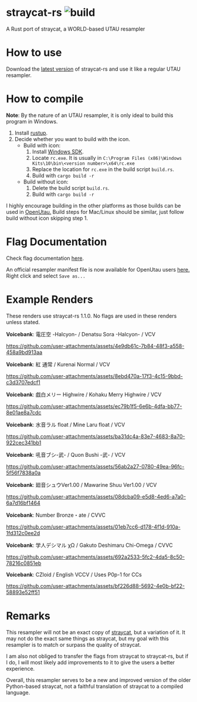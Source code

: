 # straycat-rs ![build](https://github.com/UtaUtaUtau/straycat-rs/actions/workflows/build.yml/badge.svg)
 A Rust port of straycat, a WORLD-based UTAU resampler

# How to use
 Download the [latest version](https://github.com/UtaUtaUtau/straycat-rs/releases/latest/download/straycat-rs.exe) of straycat-rs and use it like a regular UTAU resampler.
# How to compile
 **Note**: By the nature of an UTAU resampler, it is only ideal to build this program in Windows.
 1. Install [rustup](https://rustup.rs/).
 2. Decide whether you want to build with the icon.
    - Build with icon:
        1. Install [Windows SDK](https://developer.microsoft.com/en-us/windows/downloads/windows-sdk/).
        2. Locate `rc.exe`. It is usually in `C:\Program Files (x86)\Windows Kits\10\bin\<version number>\x64\rc.exe`
        3. Replace the location for `rc.exe` in the build script `build.rs`.
        4. Build with `cargo build -r`
    - Build without icon:
        1. Delete the build script `build.rs`.
        2. Build with `cargo build -r`
 
 I highly encourage building in the other platforms as those builds can be used in [OpenUtau.](https://github.com/stakira/OpenUtau) Build steps for Mac/Linux should be similar, just follow build without icon skipping step 1.
# Flag Documentation
Check flag documentation [here](flag_docs.md).

An official resampler manifest file is now available for OpenUtau users [here.](https://raw.githubusercontent.com/UtaUtaUtau/straycat-rs/master/straycat-rs.yaml) Right click and select `Save as...`
# Example Renders
 These renders use straycat-rs 1.1.0. No flags are used in these renders unless stated.
 
 **Voicebank**: 電圧空 -Halcyon- / Denatsu Sora -Halcyon- / VCV
 
https://github.com/user-attachments/assets/4e9db61c-7b84-48f3-a558-458a9bd913aa

 **Voicebank**: 紅 通常 / Kurenai Normal / VCV

https://github.com/user-attachments/assets/8ebd470a-17f3-4c15-9bbd-c3d3707edcf1

 **Voicebank**: 戯白メリー Highwire / Kohaku Merry Highwire / VCV

https://github.com/user-attachments/assets/ec79b1f5-6e6b-4dfa-bb77-8e01ae8a7cdc

 **Voicebank**: 水音ラル float / Mine Laru float / VCV

https://github.com/user-attachments/assets/ba31dc4a-83e7-4683-8a70-922cec341bb1

 **Voicebank**: 吼音ブシ-武- / Quon Bushi -武- / VCV

https://github.com/user-attachments/assets/56ab2a27-0780-49ea-96fc-5f56f7838a0a

 **Voicebank**: 廻音シュウVer1.00 / Mawarine Shuu Ver1.00 / VCV

https://github.com/user-attachments/assets/08dcba09-e5d8-4ed6-a7a0-6a7d16bf1464

 **Voicebank**: Number Bronze・ate / CVVC

https://github.com/user-attachments/assets/01eb7cc6-d178-4f1d-910a-1fd312c0ee2d

 **Voicebank**: 学人デシマル χΩ / Gakuto Deshimaru Chi-Omega / CVVC

https://github.com/user-attachments/assets/692a2533-5fc2-4da5-8c50-78216c0851eb

 **Voicebank**: CZloid / English VCCV / Uses P0p-1 for CCs

https://github.com/user-attachments/assets/bf226d88-5692-4e0b-bf22-58893e52ff51
 
# Remarks
 This resampler will not be an exact copy of [straycat](https://github.com/UtaUtaUtau/straycat), but a variation of it. It may not do the exact same things as straycat, but my goal with this resampler is to match or surpass the quality of straycat.

 I am also not obliged to transfer the flags from straycat to straycat-rs, but if I do, I will most likely add improvements to it to give the users a better experience.

 Overall, this resampler serves to be a new and improved version of the older Python-based straycat, not a faithful translation of straycat to a compiled language.
